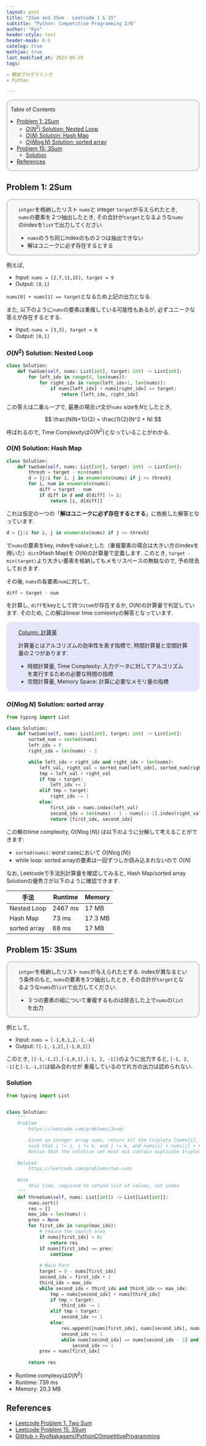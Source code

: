```yaml
---
layout: post
title: "2Sum and 3Sum - Leetcode 1 & 15"
subtitle: "Python: Competitive Programming 2/N"
author: "Ryo"
header-style: text
header-mask: 0.0
catelog: true
mathjax: true
last_modified_at: 2023-09-29
tags:

- 競技プログラミング
- Python

---
```


<div style='border-radius: 1em; border-style:solid; border-color:#D3D3D3; background-color:#F8F8F8'>

<p class="h4">&nbsp;&nbsp;Table of Contents</p>

<!-- START doctoc generated TOC please keep comment here to allow auto update -->
<!-- DON'T EDIT THIS SECTION, INSTEAD RE-RUN doctoc TO UPDATE -->

- [Problem 1: 2Sum](#problem-1-2sum)
  - [$O(N^2)$ Solution: Nested Loop](#on%5E2-solution-nested-loop)
  - [$O(N)$ Solution: Hash Map](#on-solution-hash-map)
  - [$O(N \log N)$ Solution: sorted array](#on-%5Clog-n-solution-sorted-array)
- [Problem 15: 3Sum](#problem-15-3sum)
  - [Solution](#solution)
- [References](#references)

<!-- END doctoc generated TOC please keep comment here to allow auto update -->


</div>

## Problem 1: 2Sum

<div style='padding-left: 2em; padding-right: 2em; border-radius: 1em; border-style:solid; border-color:#D3D3D3; background-color:#F8F8F8'>

`intger`を格納したリスト `nums`と integer `target`が与えられたとき, 
`nums`の要素を２つ抽出したとき, その合計が`target`となるような`nums`のindexを`list`で出力してください.

- `nums`のうち同じindexのもの２つは抽出できない
- 解はユニークに必ず存在するとする

</div>

例えば, 

- Input: `nums = [2,7,11,15], target = 9`
- Output: `[0,1]`

`nums[0] + nums[1] == target`となるため上記の出力となる.

また, 以下のように`nums`の要素は重複している可能性もあるが, 必ずユニークな答えが存在するとする.

- Input: `nums = [3,3], target = 6`
- Output: `[0,1]`

### $O(N^2)$ Solution: Nested Loop

```python
class Solution:
    def twoSum(self, nums: List[int], target: int) -> List[int]:
        for left_idx in range(0, len(nums)):
            for right_idx in range(left_idx+1, len(nums)):
                if nums[left_idx] + nums[right_idx] == target:
                    return [left_idx, right_idx]
```

この答えは二重ループで, 最悪の場合`if`文が`nums` sizeを$N$としたとき,

$$
\frac{N(N+1)}{2} = \frac{1}{2}(N^2 + N) 
$$

呼ばれるので, Time Complexityは$O(N^2)$となっていることがわかる.

### $O(N)$ Solution: Hash Map

```python
class Solution:
    def twoSum(self, nums: List[int], target: int) -> List[int]:
        thresh = target - min(nums)
        d = {j:i for i, j in enumerate(nums) if j <= thresh}
        for i, num in enumerate(nums):
            diff = target - num
            if diff in d and d[diff] != i:
                return [i, d[diff]]
```

これは仮定の一つの「**解はユニークに必ず存在するとする**」に依拠した解答となっています.

```python
d = {j:i for i, j in enumerate(nums) if j <= thresh}
```

で`nums`の要素をkey, indexをvalueとした（重複要素の場合は大きい方のindexを用いた）`dict`(Hash Map)を
$O(N)$の計算量で定義します. このとき, `target - min(target)`より大きい要素を格納してもメモリスペースの無駄なので, 
予め除去しておきます.


その後, `nums`の各要素`num`に対して, 

```python
diff = target - num
```

を計算し, `diff`をkeyとして持つ`item`が存在するか, $O(N)$の計算量で判定しています.
そのため, この解はlinear time comlexityの解答となっています.

<div style='padding-left: 2em; padding-right: 2em; border-radius: 1em; border-style:solid; border-color:#e6e6fa; background-color:#e6e6fa'>
<p class="h4"><ins>Column: 計算量</ins></p>

計算量とはアルゴリズムの効率性を表す指標で, 時間計算量と空間計算量の２つがあります.

- 時間計算量, Time Complexity: 入力データに対してアルゴリズムを実行するための必要な時間の指標
- 空間計算量, Memory Space: 計算に必要なメモリ量の指標

</div>

### $O(N \log N)$ Solution: sorted array

```python
from typing import List

class Solution:
    def twoSum(self, nums: List[int], target: int) -> List[int]:
        sorted_num = sorted(nums)
        left_idx = 0
        right_idx = len(nums) - 1

        while left_idx < right_idx and right_idx < len(nums):
            left_val, right_val = sorted_num[left_idx], sorted_num[right_idx]
            tmp = left_val + right_val
            if tmp < target:
                left_idx += 1
            elif tmp > target:
                right_idx -= 1
            else:
                first_idx = nums.index(left_val)
                second_idx = len(nums) - 1 - nums[::-1].index(right_val)
                return [first_idx, second_idx]
```

この解のtime complexity, $O(N\log(N))$ は以下のように分解して考えることができます:

- `sorted(nums)`: worst caseにおいて $O(N \log(N))$
- while loop: sorted arrayの要素は一回ずつしか読み込まれないので $O(N)$

なお, Leetcodeで手法別計算量を確認してみると, Hash Map/sorted array Solutionの優秀さが以下のように確認できます.

|手法|Runtime|Memory|
|---|-------|------|
|Nested Loop|2467 ms|17 MB|
|Hash Map|73 ms|17.3 MB|
|sorted array|68 ms|17 MB|



## Problem 15: 3Sum

<div style='padding-left: 2em; padding-right: 2em; border-radius: 1em; border-style:solid; border-color:#D3D3D3; background-color:#F8F8F8'>

`intger`を格納したリスト `nums`が与えられたとする. 
indexが異なるという条件のもと, `nums`の要素を3つ抽出したとき, 
その合計が`target`となるような`nums`の`list`で出力してください.

- ３つの要素の組について重複するものは除去した上で`nums`の`list`を出力

</div>

例として, 

- Input: `nums = [-1,0,1,2,-1,-4]`
- Output: `[[-1,-1,2],[-1,0,1]]`

このとき, `[[-1,-1,2],[-1,0,1],[-1, 2, -1]]`のように出力すると, `[-1, 2, -1]`と`[-1,-1,2]`は組み合わせが
重複しているので片方の出力は認められない.

### Solution

```python
from typing import List


class Solution:
    """
    Problem
        https://leetcode.com/problems/3sum/

        Given an integer array nums, return all the triplets [nums[i], nums[j], nums[k]] 
        such that i != j, i != k, and j != k, and nums[i] + nums[j] + nums[k] == 0.
        Notice that the solution set must not contain duplicate triplets.
    
    Related
        https://leetcode.com/problems/two-sum/
    
    Note
        this time, required to retund list of values, not index
    """
    def threeSum(self, nums: List[int]) -> List[List[int]]:
        nums.sort()
        res = []
        max_idx = len(nums)-1
        prev = None
        for first_idx in range(max_idx):
            # reduce the search area
            if nums[first_idx] > 0:
                return res
            if nums[first_idx] == prev:
                continue
            
            # Main Part
            target = 0 - nums[first_idx]
            second_idx = first_idx + 1
            third_idx = max_idx
            while second_idx < third_idx and third_idx <= max_idx:
                tmp = nums[second_idx] + nums[third_idx]
                if tmp > target:
                    third_idx -= 1
                elif tmp < target:
                    second_idx += 1
                else:
                    res.append([nums[first_idx], nums[second_idx], nums[third_idx]])
                    second_idx += 1
                    while nums[second_idx] == nums[second_idx - 1] and second_idx < third_idx:
                        second_idx += 1
            prev = nums[first_idx]
        
        return res
```

- Runtime complexyは$O(N^2)$
- Runtime: 739 ms
- Memory: 20.3 MB



References
------------------

- [Leetcode Problem 1. Two Sum](https://leetcode.com/problems/two-sum/description/)
- [Leetcode Problem 15. 3Sum](https://leetcode.com/problems/3sum/)
- [GitHub > RyoNakagami/PythonCOmpetitiveProgramming](https://github.com/RyoNakagami/PythonCompetitiveProgramming)